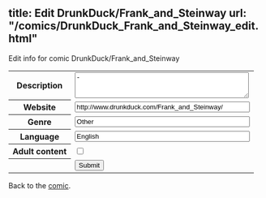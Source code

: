 title: Edit DrunkDuck/Frank_and_Steinway
url: "/comics/DrunkDuck_Frank_and_Steinway_edit.html"
---
Edit info for comic DrunkDuck/Frank_and_Steinway

<form name="comic" action="http://gaepostmail.appspot.com/comic/" method="post">
<table class="comicinfo">
<tr>
<th>Description</th><td><textarea name="description" cols="40" rows="3">-</textarea></td>
</tr>
<tr>
<th>Website</th><td><input type="text" name="url" value="http://www.drunkduck.com/Frank_and_Steinway/" size="40"/></td>
</tr>
<tr>
<th>Genre</th><td><input type="text" name="genre" value="Other" size="40"/></td>
</tr>
<tr>
<th>Language</th><td><input type="text" name="language" value="English" size="40"/></td>
</tr>
<tr>
<th>Adult content</th><td><input type="checkbox" name="adult" value="adult" /></td>
</tr>
<tr>
<th></th><td>
<input type="hidden" name="comic" value="DrunkDuck_Frank_and_Steinway" />
<input type="submit" name="submit" value="Submit" />
</td>
</tr>
</table>
</form>

Back to the [comic](DrunkDuck_Frank_and_Steinway.html).
